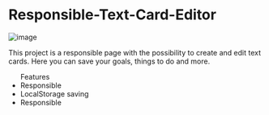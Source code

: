 # Responsible-Text-Card-Editor
![image](https://user-images.githubusercontent.com/60241101/149661175-75fca9f3-ffba-41e0-ae38-eef944fd67d1.png)

This project is a responsible page with the possibility to create and edit text cards. Here you can save your goals, things to do and more.

<ul> Features
  <li>Responsible</li>
  <li>LocalStorage saving</li>
  <li>Responsible</li>
</ul>

